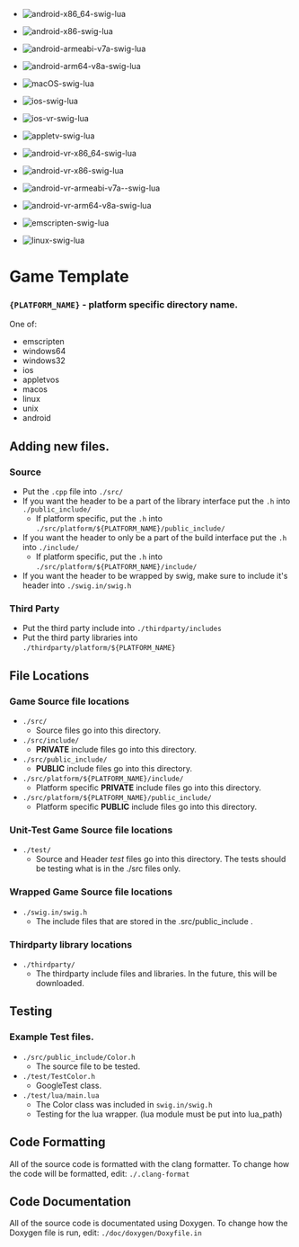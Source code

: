 
* ![android-x86_64-swig-lua](https://github.com/njligames/testappcode/workflows/android-x86_64-swig-lua/badge.svg?branch=master)
* ![android-x86-swig-lua](https://github.com/njligames/testappcode/workflows/android-x86-swig-lua/badge.svg?branch=master)
* ![android-armeabi-v7a-swig-lua](https://github.com/njligames/testappcode/workflows/android-armeabi-v7a-swig-lua/badge.svg?branch=master)
* ![android-arm64-v8a-swig-lua](https://github.com/njligames/testappcode/workflows/android-arm64-v8a-swig-lua/badge.svg?branch=master)

* ![macOS-swig-lua](https://github.com/njligames/testappcode/workflows/macOS-swig-lua/badge.svg?branch=master)

* ![ios-swig-lua](https://github.com/njligames/testappcode/workflows/ios-swig-lua/badge.svg?branch=master)

* ![ios-vr-swig-lua](https://github.com/njligames/testappcode/workflows/ios-vr-swig-lua/badge.svg?branch=master)

* ![appletv-swig-lua](https://github.com/njligames/testappcode/workflows/appletv-swig-lua/badge.svg?branch=master)

* ![android-vr-x86_64-swig-lua](https://github.com/njligames/testappcode/workflows/android-vr-x86_64-swig-lua/badge.svg?branch=master)
* ![android-vr-x86-swig-lua](https://github.com/njligames/testappcode/workflows/android-vr-x86-swig-lua/badge.svg?branch=master)
* ![android-vr-armeabi-v7a--swig-lua](https://github.com/njligames/testappcode/workflows/android-vr-armeabi-v7a--swig-lua/badge.svg?branch=master)
* ![android-vr-arm64-v8a-swig-lua](https://github.com/njligames/testappcode/workflows/android-vr-arm64-v8a-swig-lua/badge.svg?branch=master)

* ![emscripten-swig-lua](https://github.com/njligames/testappcode/workflows/emscripten-swig-lua/badge.svg?branch=master)

* ![linux-swig-lua](https://github.com/njligames/testappcode/workflows/linux-swig-lua/badge.svg?branch=master)

# Game Template

### `{PLATFORM_NAME}` - platform specific directory name. 
One of: 
* emscripten
* windows64
* windows32
* ios
* appletvos
* macos
* linux
* unix
* android

## Adding new files.

### Source

* Put the `.cpp` file into `./src/`
* If you want the header to be a part of the library interface put the `.h` into `./public_include/`
    * If platform specific, put the `.h` into `./src/platform/${PLATFORM_NAME}/public_include/`
* If you want the header to only be a part of the build interface put the `.h` into `./include/`
    * If platform specific, put the `.h` into `./src/platform/${PLATFORM_NAME}/include/`
* If you want the header to be wrapped by swig, make sure to include it's header into `./swig.in/swig.h`

### Third Party
* Put the third party include into `./thirdparty/includes`
* Put the third party libraries into `./thirdparty/platform/${PLATFORM_NAME}`

## File Locations

### Game Source file locations
* `./src/`
    * Source files go into this directory.
* `./src/include/`
    * **PRIVATE** include files go into this directory.
* `./src/public_include/`
    * **PUBLIC** include files go into this directory.
* `./src/platform/${PLATFORM_NAME}/include/`
    * Platform specific **PRIVATE** include files go into this directory.
* `./src/platform/${PLATFORM_NAME}/public_include/`
    * Platform specific **PUBLIC** include files go into this directory.

### Unit-Test Game Source file locations
* `./test/`
    * Source and Header *test* files go into this directory. The tests should be testing what is in the ./src files only.

### Wrapped Game Source file locations
* `./swig.in/swig.h`
    * The include files that are stored in the .src/public_include .

### Thirdparty library locations
* `./thirdparty/`
    * The thirdparty include files and libraries. In the future, this will be downloaded.

## Testing
### Example Test files.
* `./src/public_include/Color.h`
    * The source file to be tested.
* `./test/TestColor.h`
    * GoogleTest class.
* `./test/lua/main.lua`
    * The Color class was included in `swig.in/swig.h`
    * Testing for the lua wrapper. (lua module must be put into lua_path)

## Code Formatting
All of the source code is formatted with the clang formatter. To change how the code will be formatted, edit: `./.clang-format`
## Code Documentation
All of the source code is documentated using Doxygen. To change how the Doxygen file is run, edit: `./doc/doxygen/Doxyfile.in`
